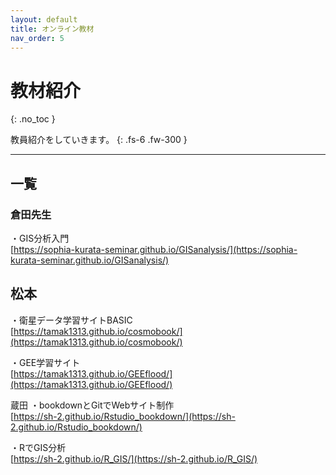 ```yaml
---
layout: default
title: オンライン教材
nav_order: 5
---
```


# 教材紹介
{: .no_toc }


教員紹介をしていきます。
{: .fs-6 .fw-300 }

---

## 一覧



### 倉田先生

・GIS分析入門  
[https://sophia-kurata-seminar.github.io/GISanalysis/](https://sophia-kurata-seminar.github.io/GISanalysis/)

## 松本
・衛星データ学習サイトBASIC  
[https://tamak1313.github.io/cosmobook/](https://tamak1313.github.io/cosmobook/)  

・GEE学習サイト  
[https://tamak1313.github.io/GEEflood/](https://tamak1313.github.io/GEEflood/)




蔵田
・bookdownとGitでWebサイト制作  
[https://sh-2.github.io/Rstudio_bookdown/](https://sh-2.github.io/Rstudio_bookdown/)  


・RでGIS分析  
[https://sh-2.github.io/R_GIS/](https://sh-2.github.io/R_GIS/)  
